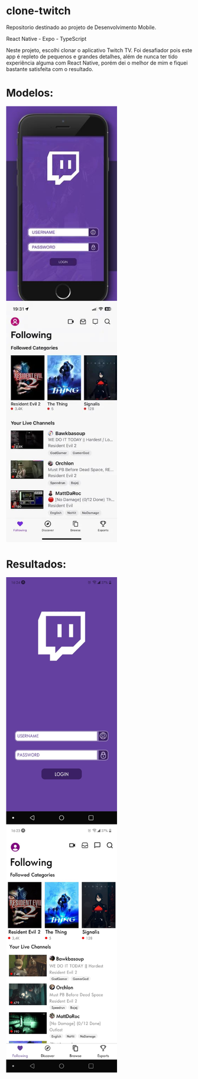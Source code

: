 # clone-twitch
Repositorio destinado ao projeto de Desenvolvimento Mobile.

React Native - Expo - TypeScript

Neste projeto, escolhi clonar o aplicativo Twitch TV. Foi desafiador pois este app é repleto de pequenos e grandes detalhes, além de nunca ter tido experiência alguma com React Native, porém dei o melhor de mim e fiquei bastante satisfeita com o resultado. 

#
# Modelos: 

<img src='./src/images/Modelo/screen1.JPG' width="300"> <img src='./src/images/Modelo/screen2.jpg' width="300">

#

# Resultados:


<img src='./src/images/Modelo/result1.jpg' width="300"><img src='./src/images/Modelo/result2.jpg' width="300">